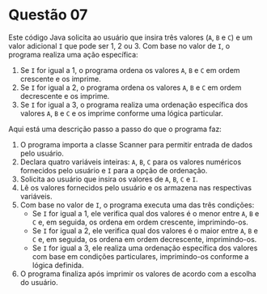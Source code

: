 # Questão 07
Este código Java solicita ao usuário que insira três valores (`A`, `B` e `C`) e um valor adicional `I` que pode ser 1, 2 ou 3. Com base no valor de `I`, o programa realiza uma ação específica:

1. Se `I` for igual a 1, o programa ordena os valores `A`, `B` e `C` em ordem crescente e os imprime.
2. Se `I` for igual a 2, o programa ordena os valores `A`, `B` e `C` em ordem decrescente e os imprime.
3. Se `I` for igual a 3, o programa realiza uma ordenação específica dos valores `A`, `B` e `C` e os imprime conforme uma lógica particular.

Aqui está uma descrição passo a passo do que o programa faz:

1. O programa importa a classe Scanner para permitir entrada de dados pelo usuário.
2. Declara quatro variáveis inteiras: `A`, `B`, `C` para os valores numéricos fornecidos pelo usuário e `I` para a opção de ordenação.
3. Solicita ao usuário que insira os valores de `A`, `B`, `C` e `I`.
4. Lê os valores fornecidos pelo usuário e os armazena nas respectivas variáveis.
5. Com base no valor de `I`, o programa executa uma das três condições:
   - Se `I` for igual a 1, ele verifica qual dos valores é o menor entre `A`, `B` e `C` e, em seguida, os ordena em ordem crescente, imprimindo-os.
   - Se `I` for igual a 2, ele verifica qual dos valores é o maior entre `A`, `B` e `C` e, em seguida, os ordena em ordem decrescente, imprimindo-os.
   - Se `I` for igual a 3, ele realiza uma ordenação específica dos valores com base em condições particulares, imprimindo-os conforme a lógica definida.
6. O programa finaliza após imprimir os valores de acordo com a escolha do usuário.
